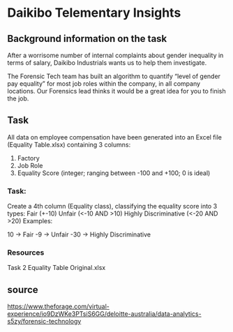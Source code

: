 # Daikibo Telementary Insights

## Background information on the task 
After a worrisome number of internal complaints about gender inequality in terms of salary, Daikibo Industrials wants us to help them investigate.

The Forensic Tech team has built an algorithm to quantify “level of gender pay equality” for most job roles within the company, in all company locations. Our Forensics lead thinks it would be a great idea for you to finish the job.

## Task
All data on employee compensation have been generated into an Excel file (Equality Table.xlsx) containing 3 columns:

1. Factory
2. Job Role
3. Equality Score (integer; ranging between -100 and +100; 0 is ideal)
### Task:

Create a 4th column (Equality class), classifying the equality score into 3 types:
Fair (+-10)
Unfair (<-10 AND >10)
Highly Discriminative (<-20 AND >20)
Examples:

10 → Fair
-9 → Unfair
-30 → Highly Discriminative

### Resources 
Task 2 Equality Table Original.xlsx

## source
https://www.theforage.com/virtual-experience/io9DzWKe3PTsiS6GG/deloitte-australia/data-analytics-s5zy/forensic-technology